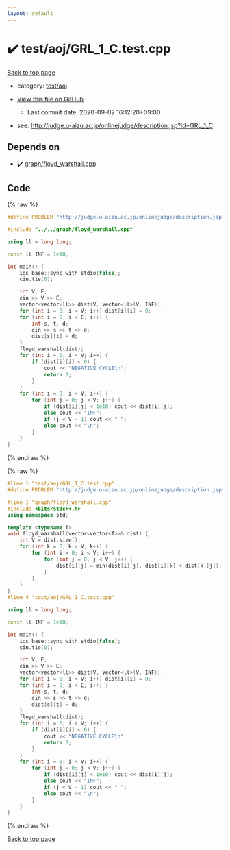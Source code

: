 ```yaml
---
layout: default
---
```


<!-- mathjax config similar to math.stackexchange -->
<script type="text/javascript" async
  src="https://cdnjs.cloudflare.com/ajax/libs/mathjax/2.7.5/MathJax.js?config=TeX-MML-AM_CHTML">
</script>
<script type="text/x-mathjax-config">
  MathJax.Hub.Config({
    TeX: { equationNumbers: { autoNumber: "AMS" }},
    tex2jax: {
      inlineMath: [ ['$','$'] ],
      processEscapes: true
    },
    "HTML-CSS": { matchFontHeight: false },
    displayAlign: "left",
    displayIndent: "2em"
  });
</script>

<script type="text/javascript" src="https://cdnjs.cloudflare.com/ajax/libs/jquery/3.4.1/jquery.min.js"></script>
<script src="https://cdn.jsdelivr.net/npm/jquery-balloon-js@1.1.2/jquery.balloon.min.js" integrity="sha256-ZEYs9VrgAeNuPvs15E39OsyOJaIkXEEt10fzxJ20+2I=" crossorigin="anonymous"></script>
<script type="text/javascript" src="../../../assets/js/copy-button.js"></script>
<link rel="stylesheet" href="../../../assets/css/copy-button.css" />


# :heavy_check_mark: test/aoj/GRL_1_C.test.cpp

<a href="../../../index.html">Back to top page</a>

* category: <a href="../../../index.html#0d0c91c0cca30af9c1c9faef0cf04aa9">test/aoj</a>
* <a href="{{ site.github.repository_url }}/blob/master/test/aoj/GRL_1_C.test.cpp">View this file on GitHub</a>
    - Last commit date: 2020-09-02 16:12:20+09:00


* see: <a href="http://judge.u-aizu.ac.jp/onlinejudge/description.jsp?id=GRL_1_C">http://judge.u-aizu.ac.jp/onlinejudge/description.jsp?id=GRL_1_C</a>


## Depends on

* :heavy_check_mark: <a href="../../../library/graph/floyd_warshall.cpp.html">graph/floyd_warshall.cpp</a>


## Code

<a id="unbundled"></a>
{% raw %}
```cpp
#define PROBLEM "http://judge.u-aizu.ac.jp/onlinejudge/description.jsp?id=GRL_1_C"

#include "../../graph/floyd_warshall.cpp"

using ll = long long;

const ll INF = 1e18;

int main() {
    ios_base::sync_with_stdio(false);
    cin.tie(0);

    int V, E;
    cin >> V >> E;
    vector<vector<ll>> dist(V, vector<ll>(V, INF));
    for (int i = 0; i < V; i++) dist[i][i] = 0;
    for (int i = 0; i < E; i++) {
        int s, t, d;
        cin >> s >> t >> d;
        dist[s][t] = d;
    }
    floyd_warshall(dist);
    for (int i = 0; i < V; i++) {
        if (dist[i][i] < 0) {
            cout << "NEGATIVE CYCLE\n";
            return 0;
        }
    }
    for (int i = 0; i < V; i++) {
        for (int j = 0; j < V; j++) {
            if (dist[i][j] < 1e10) cout << dist[i][j];
            else cout << "INF";
            if (j < V - 1) cout << " ";
            else cout << "\n";
        }
    }
}
```
{% endraw %}

<a id="bundled"></a>
{% raw %}
```cpp
#line 1 "test/aoj/GRL_1_C.test.cpp"
#define PROBLEM "http://judge.u-aizu.ac.jp/onlinejudge/description.jsp?id=GRL_1_C"

#line 1 "graph/floyd_warshall.cpp"
#include <bits/stdc++.h>
using namespace std;

template <typename T>
void floyd_warshall(vector<vector<T>>& dist) {
    int V = dist.size();
    for (int k = 0; k < V; k++) {
        for (int i = 0; i < V; i++) {
            for (int j = 0; j < V; j++) {
                dist[i][j] = min(dist[i][j], dist[i][k] + dist[k][j]);
            }
        }
    }
}
#line 4 "test/aoj/GRL_1_C.test.cpp"

using ll = long long;

const ll INF = 1e18;

int main() {
    ios_base::sync_with_stdio(false);
    cin.tie(0);

    int V, E;
    cin >> V >> E;
    vector<vector<ll>> dist(V, vector<ll>(V, INF));
    for (int i = 0; i < V; i++) dist[i][i] = 0;
    for (int i = 0; i < E; i++) {
        int s, t, d;
        cin >> s >> t >> d;
        dist[s][t] = d;
    }
    floyd_warshall(dist);
    for (int i = 0; i < V; i++) {
        if (dist[i][i] < 0) {
            cout << "NEGATIVE CYCLE\n";
            return 0;
        }
    }
    for (int i = 0; i < V; i++) {
        for (int j = 0; j < V; j++) {
            if (dist[i][j] < 1e10) cout << dist[i][j];
            else cout << "INF";
            if (j < V - 1) cout << " ";
            else cout << "\n";
        }
    }
}

```
{% endraw %}

<a href="../../../index.html">Back to top page</a>

